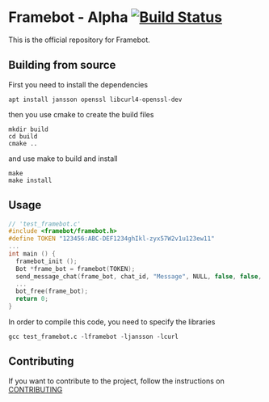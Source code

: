 # Framebot - Alpha [![Build Status](https://travis-ci.org/giancarlopro/framebot.svg?branch=master)](https://travis-ci.org/giancarlopro/framebot)

This is the official repository for Framebot.

## Building from source

First you need to install the dependencies

```
apt install jansson openssl libcurl4-openssl-dev
```

then you use cmake to create the build files
```
mkdir build
cd build
cmake ..
```

and use make to build and install
```
make
make install
```

## Usage
```C
// 'test_framebot.c'
#include <framebot/framebot.h>
#define TOKEN "123456:ABC-DEF1234ghIkl-zyx57W2v1u123ew11"
...
int main () {
  framebot_init ();
  Bot *frame_bot = framebot(TOKEN);
  send_message_chat(frame_bot, chat_id, "Message", NULL, false, false, 0, NULL);
  ...
  bot_free(frame_bot);
  return 0;
}
```

In order to compile this code, you need to specify the libraries
```
gcc test_framebot.c -lframebot -ljansson -lcurl
```

## Contributing

If you want to contribute to the project, follow the instructions on [CONTRIBUTING](CONTRIBUTING.md)
